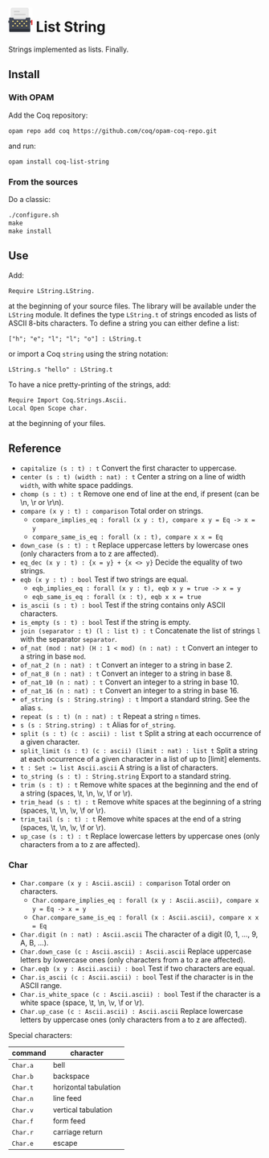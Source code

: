 # ![Logo](https://raw.githubusercontent.com/clarus/icons/master/typewriter-48.png) List String
Strings implemented as lists. Finally.

## Install
### With OPAM
Add the Coq repository:

    opam repo add coq https://github.com/coq/opam-coq-repo.git

and run:

    opam install coq-list-string

### From the sources
Do a classic:

    ./configure.sh
    make
    make install

## Use
Add:

    Require LString.LString.

at the beginning of your source files. The library will be available under the `LString` module. It defines the type `LString.t` of strings encoded as lists of ASCII 8-bits characters. To define a string you can either define a list:

    ["h"; "e"; "l"; "l"; "o"] : LString.t

or import a Coq `string` using the string notation:

    LString.s "hello" : LString.t

To have a nice pretty-printing of the strings, add:

    Require Import Coq.Strings.Ascii.
    Local Open Scope char.

at the beginning of your files.

## Reference
* `capitalize (s : t) : t` Convert the first character to uppercase.
* `center (s : t) (width : nat) : t` Center a string on a line of width `width`, with white space paddings.
* `chomp (s : t) : t` Remove one end of line at the end, if present (can be \n, \r or \r\n).
* `compare (x y : t) : comparison` Total order on strings.
  * `compare_implies_eq : forall (x y : t), compare x y = Eq -> x = y`
  * `compare_same_is_eq : forall (x : t), compare x x = Eq`
* `down_case (s : t) : t` Replace uppercase letters by lowercase ones (only characters from a to z are affected).
* `eq_dec (x y : t) : {x = y} + {x <> y}` Decide the equality of two strings.
* `eqb (x y : t) : bool` Test if two strings are equal.
  * `eqb_implies_eq : forall (x y : t), eqb x y = true -> x = y`
  * `eqb_same_is_eq : forall (x : t), eqb x x = true`
* `is_ascii (s : t) : bool` Test if the string contains only ASCII characters.
* `is_empty (s : t) : bool` Test if the string is empty.
* `join (separator : t) (l : list t) : t` Concatenate the list of strings `l` with the separator `separator`.
* `of_nat (mod : nat) (H : 1 < mod) (n : nat) : t` Convert an integer to a string in base `mod`.
* `of_nat_2 (n : nat) : t` Convert an integer to a string in base 2.
* `of_nat_8 (n : nat) : t` Convert an integer to a string in base 8.
* `of_nat_10 (n : nat) : t` Convert an integer to a string in base 10.
* `of_nat_16 (n : nat) : t` Convert an integer to a string in base 16.
* `of_string (s : String.string) : t` Import a standard string. See the alias `s`.
* `repeat (s : t) (n : nat) : t` Repeat a string `n` times.
* `s (s : String.string) : t` Alias for `of_string`.
* `split (s : t) (c : ascii) : list t` Split a string at each occurrence of a given character. 
* `split_limit (s : t) (c : ascii) (limit : nat) : list t` Split a string at each occurrence of a given character in a list of up to [limit] elements.
* `t : Set := list Ascii.ascii` A string is a list of characters.
* `to_string (s : t) : String.string` Export to a standard string.
* `trim (s : t) : t` Remove white spaces at the beginning and the end of a string (spaces, \t, \n, \v, \f or \r).
* `trim_head (s : t) : t` Remove white spaces at the beginning of a string (spaces, \t, \n, \v, \f or \r).
* `trim_tail (s : t) : t` Remove white spaces at the end of a string (spaces, \t, \n, \v, \f or \r).
* `up_case (s : t) : t` Replace lowercase letters by uppercase ones (only characters from a to z are affected).

### Char
* `Char.compare (x y : Ascii.ascii) : comparison` Total order on characters.
  * `Char.compare_implies_eq : forall (x y : Ascii.ascii), compare x y = Eq -> x = y`
  * `Char.compare_same_is_eq : forall (x : Ascii.ascii), compare x x = Eq`
* `Char.digit (n : nat) : Ascii.ascii` The character of a digit (0, 1, ..., 9, A, B, ...).
* `Char.down_case (c : Ascii.ascii) : Ascii.ascii` Replace uppercase letters by lowercase ones (only characters from a to z are affected).
* `Char.eqb (x y : Ascii.ascii) : bool` Test if two characters are equal.
* `Char.is_ascii (c : Ascii.ascii) : bool` Test if the character is in the ASCII range.
* `Char.is_white_space (c : Ascii.ascii) : bool` Test if the character is a white space (space, \t, \n, \v, \f or \r).
* `Char.up_case (c : Ascii.ascii) : Ascii.ascii` Replace lowercase letters by uppercase ones (only characters from a to z are affected).

Special characters:

command  | character
---------|----------
`Char.a` | bell
`Char.b` | backspace
`Char.t` | horizontal tabulation
`Char.n` | line feed
`Char.v` | vertical tabulation
`Char.f` | form feed
`Char.r` | carriage return
`Char.e` | escape
